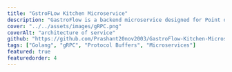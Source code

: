```yaml
---
title: "GstroFLow Kitchen Microservice"
description: "GastroFlow is a backend microservice designed for Point of Sale (POS) software, providing a robust and scalable order management system for kitchen operations. Built with Golang, gRPC, and Protocol Buffers, GastroFlow ensures high performance and low latency with efficient data serialization and asynchronous communication patterns."
cover: "../../assets/images/gRPC.png"
coverAlt: "architecture of service"
github: "https://github.com/Prashant20nov2003/GastroFlow-Kitchen-Microservice"
tags: ["Golang", "gRPC", "Protocol Buffers", "Microservices"]
featured: true
featuredorder: 4
---
```

